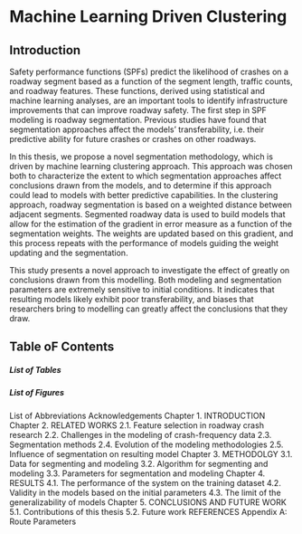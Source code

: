 # Machine Learning Driven Clustering

## Introduction
<p></p>
Safety performance functions (SPFs) predict the likelihood of crashes on a roadway segment based as a function of the segment length, traffic counts, and roadway features.  These functions, derived using statistical and machine learning analyses, are an important tools to identify infrastructure improvements that can improve roadway safety. The first step in SPF modeling is roadway segmentation. Previous studies have found that segmentation approaches affect the models’ transferability, i.e. their predictive ability for future crashes or crashes on other roadways. 

<p></p>
  In this thesis, we propose a novel segmentation methodology, which is driven by machine learning clustering approach. This approach was chosen both to characterize the extent to which segmentation approaches affect conclusions drawn from the models, and to determine if this approach could lead to models with better predictive capabilities. In the clustering approach, roadway segmentation is based on a weighted distance between adjacent segments. Segmented roadway data is used to build models that allow for the estimation of the gradient in error measure as a function of the segmentation weights. The weights are updated based on this gradient, and this process repeats with the performance of models guiding the weight updating and the segmentation.

<p></p>
  This study presents a novel approach to investigate the effect of greatly on conclusions drawn from this modelling. Both modeling and segmentation parameters are extremely sensitive to initial conditions. It indicates that resulting models likely exhibit poor transferability, and biases that researchers bring to modelling can greatly affect the conclusions that they draw.
  
## Table oF Contents
##### List of Tables
##### List of Figures
List of Abbreviations
Acknowledgements
Chapter 1. INTRODUCTION
Chapter 2. RELATED WORKS
2.1. Feature selection in roadway crash research
2.2. Challenges in the modeling of crash-frequency data
2.3. Segmentation methods
2.4. Evolution of the modeling methodologies
2.5. Influence of segmentation on resulting model
Chapter 3. METHODOLGY
3.1. Data for segmenting and modeling
3.2. Algorithm for segmenting and modeling
3.3. Parameters for segmentation and modeling
Chapter 4. RESULTS
4.1. The performance of the system on the training dataset
4.2. Validity in the models based on the initial parameters
4.3. The limit of the generalizability of models
Chapter 5. CONCLUSIONS AND FUTURE WORK
5.1. Contributions of this thesis
5.2. Future work
REFERENCES
Appendix A:	 Route Parameters

